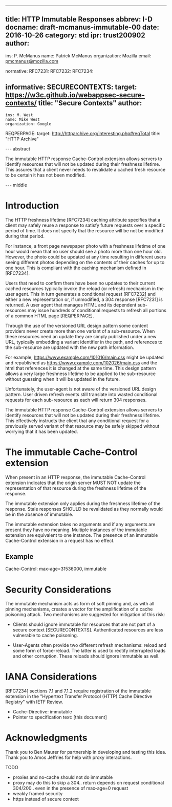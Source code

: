 ---
title: HTTP Immutable Responses
abbrev: I-D
docname: draft-mcmanus-immutable-00
date: 2016-10-26
category: std
ipr: trust200902
author:
 - 
  ins: P. McManus
  name: Patrick McManus
  organization: Mozilla
  email: pmcmanus@mozilla.com

normative:
 RFC7231:
 RFC7232:
 RFC7234:

informative:
  SECURECONTEXTS:
   target: https://w3c.github.io/webappsec-secure-contexts/
   title: "Secure Contexts"
   author:
   -
    ins: M. West
    name: Mike West
    organization: Google
  REQPERPAGE:
   target: http://httparchive.org/interesting.php#reqTotal
   title: "HTTP Archive"

--- abstract

The immutable HTTP response Cache-Control extension allows servers to
identify resources that will not be updated during their freshness
lifetime. This assures that a client never needs to revalidate a
cached fresh resource to be certain it has not been modified.

--- middle

# Introduction

The HTTP freshness lifetime [RFC7234] caching attribute
specifies that a client may safely reuse a response to satisfy future
requests over a specific period of time. It does not specify that the
resource will be not be modified during that period.

For instance, a front page newspaper photo with a freshness lifetime
of one hour would mean that no user should see a photo more than one
hour old. However, the photo could be updated at any time resulting in
different users seeing different photos depending on the contents of
their caches for up to one hour. This is compliant with the caching
mechanism defined in [RFC7234].

Users that need to confirm there have been no updates to their current
cached resources typically invoke the reload (or refresh) mechanism in
the user agent. This in turn generates a conditional request [RFC7232]
and either a new representation or, if unmodified, a 304 response
[RFC7231] is returned. A user agent that manages HTML and its
dependent sub-resources may issue hundreds of conditional requests to
refresh all portions of a common HTML page [REQPERPAGE].

Through the use of the versioned URL design pattern some content
providers never create more than one variant of a sub-resource. When
these resources need an update they are simply published under a new URL,
typically embedding a variant identifier in the path, and references
to the sub-resource are updated with the new path information.

For example, https://www.example.com/101016/main.css might be updated
and republished as https://www.example.com/102026/main.css and the html that
references it is changed at the same time. This design pattern allows
a very large freshness lifetime to be applied to the sub-resource
without guessing when it will be updated in the future.

Unfortunately, the user-agent is not aware of the versioned URL design
pattern. User driven refresh events still translate into wasted
conditional requests for each sub-resource as each will return 304
responses.

The immutable HTTP response Cache-Control extension allows servers to
identify resources that will not be updated during their freshness
lifetime. This effectively instructs the client that any conditional
request for a previously served variant of that resource may be safely
skipped without worrying that it has been updated.

# The immutable Cache-Control extension

When present in an HTTP response, the immutable Cache-Control
extension indicates that the origin server MUST NOT update the representation
of that resource during the freshness lifetime of the response.

The immutable extension only applies during the freshness lifetime of
the response. Stale responses SHOULD be revalidated as they normally
would be in the absence of immutable.

The immutable extension takes no arguments and if any arguments are
present they have no meaning. Multiple instances of the immutable
extension are equivalent to one instance. The presence of an immutable
Cache-Control extension in a request has no effect.

## Example

Cache-Control: max-age=31536000, immutable

# Security Considerations

The immutable mechanism acts as form of soft pinning and, as with all
pinning mechanisms, creates a vector for the amplification of a cache
poisoning attack. Two mechanisms are suggested for mitigation of this risk:

* Clients should ignore immutable for resources that are not
 part of a secure context [SECURECONTEXTS]. Authenticated resources are less
 vulnerable to cache poisoning.
 
* User-Agents often provide two different refresh mechanisms: reload
  and some form of force-reload. The latter is used to rectify
  interrupted loads and other corruption. These reloads should ignore
  immutable as well.

# IANA Considerations

[RFC7234] sections 7.1 and 7.1.2 require registration of the
immutable extension in the "Hypertext Transfer Protocol (HTTP) Cache
Directive Registry" with IETF Review.

* Cache-Directive: immutable
* Pointer to specification text: [this document]

# Acknowledgments

Thank you to Ben Maurer for partnership in developing and testing this
idea. Thank you to Amos Jeffries for help with proxy interactions.

TODO
* proxies and no-cache should not do immutable
* proxy may do this to skip a 304.. return depends on request
  conditional 304/200.. even in the presence of max-age=0 request
* weakly framed security
* https instead of secure context


